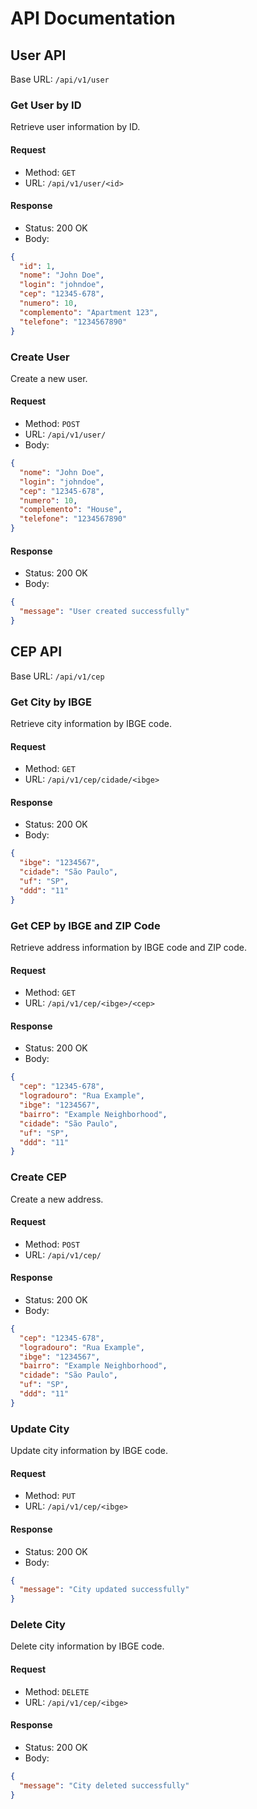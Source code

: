 # API Documentation

## User API

Base URL: `/api/v1/user`

### Get User by ID

Retrieve user information by ID.

#### Request

- Method: `GET`
- URL: `/api/v1/user/<id>`

#### Response

- Status: 200 OK
- Body:

```json
{
  "id": 1,
  "nome": "John Doe",
  "login": "johndoe",
  "cep": "12345-678",
  "numero": 10,
  "complemento": "Apartment 123",
  "telefone": "1234567890"
}
```

### Create User

Create a new user.

#### Request

- Method: `POST`
- URL: `/api/v1/user/`
- Body:

```json
{
  "nome": "John Doe",
  "login": "johndoe",
  "cep": "12345-678",
  "numero": 10,
  "complemento": "House",
  "telefone": "1234567890"
}
```

#### Response

- Status: 200 OK
- Body:

```json
{
  "message": "User created successfully"
}
```

## CEP API

Base URL: `/api/v1/cep`

### Get City by IBGE

Retrieve city information by IBGE code.

#### Request

- Method: `GET`
- URL: `/api/v1/cep/cidade/<ibge>`

#### Response

- Status: 200 OK
- Body:

```json
{
  "ibge": "1234567",
  "cidade": "São Paulo",
  "uf": "SP",
  "ddd": "11"
}
```

### Get CEP by IBGE and ZIP Code

Retrieve address information by IBGE code and ZIP code.

#### Request

- Method: `GET`
- URL: `/api/v1/cep/<ibge>/<cep>`

#### Response

- Status: 200 OK
- Body:

```json
{
  "cep": "12345-678",
  "logradouro": "Rua Example",
  "ibge": "1234567",
  "bairro": "Example Neighborhood",
  "cidade": "São Paulo",
  "uf": "SP",
  "ddd": "11"
}
```

### Create CEP

Create a new address.

#### Request

- Method: `POST`
- URL: `/api/v1/cep/`

#### Response

- Status: 200 OK
- Body:

```json
{
  "cep": "12345-678",
  "logradouro": "Rua Example",
  "ibge": "1234567",
  "bairro": "Example Neighborhood",
  "cidade": "São Paulo",
  "uf": "SP",
  "ddd": "11"
}
```

### Update City

Update city information by IBGE code.

#### Request

- Method: `PUT`
- URL: `/api/v1/cep/<ibge>`

#### Response

- Status: 200 OK
- Body:

```json
{
  "message": "City updated successfully"
}
```

### Delete City

Delete city information by IBGE code.

#### Request

- Method: `DELETE`
- URL: `/api/v1/cep/<ibge>`

#### Response

- Status: 200 OK
- Body:

```json
{
  "message": "City deleted successfully"
}
```